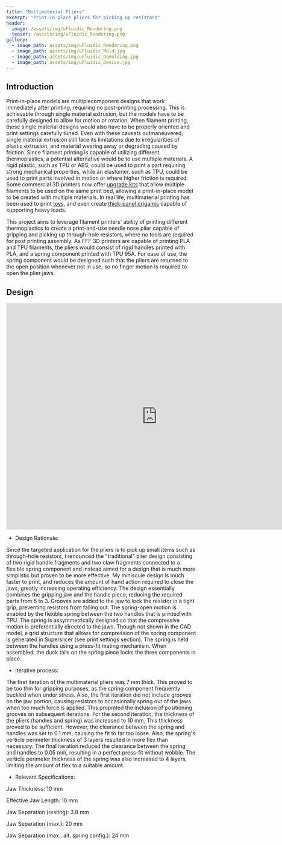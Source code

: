 ```yaml
---
title: "Multimaterial Pliers"
excerpt: "Print-in-place pliers for picking up resistors"
header:
  image: /assets/img/uFluidic_Rendering.png
  teaser: /assets/img/uFluidic_Rendering.png
gallery:
  - image_path: assets/img/uFluidic_Rendering.png
  - image_path: assets/img/uFluidic_Mold.jpg
  - image_path: assets/img/uFluidic_Demolding.jpg
  - image_path: assets/img/uFluidic_Device.jpg
---
```


## **Introduction**

Print-in-place models are multiplecomponent designs that work immediately after printing, requiring no post-printing processing. This is achievable through single material extrusion, but the models have to be carefully designed to allow for motion or rotation. When filament printing, these single material designs would also have to be properly oriented and print settings carefully tuned. Even with these caveats outmaneuvered, single material extrusion still face its limitations due to irregularities of plastic extrusion, and material wearing away or degrading caused by friction. Since filament printing is capable of utilizing different thermoplastics, a potential alternative would be to use multiple materials. A rigid plastic, such as TPU or ABS, could be used to print a part requiring strong mechanical properties, while an elastomer, such as TPU, could be used to print parts involved in motion or where higher friction is required. Some commercial 3D printers now offer [upgrade kits](https://www.prusa3d.com/product/original-prusa-mmu3-upgrade-kit-for-mk3s-6/) that allow multiple filaments to be used on the same print bed, allowing a print-in-place model to be created with multiple materials. In real life, multimaterial printing has been used to print [toys](https://www.youtube.com/watch?v=_vFLbze1DHM), and even create [thick-panel origamis](https://www.nature.com/articles/s41467-023-37343-w) capable of supporting heavy loads.

This project aims to leverage filament printers' ability of printing different thermoplastics to create a print-and-use needle nose plier capable of gripping and picking up through-hole resistors, where no tools are required for post printing assembly. As FFF 3D printers are capable of printing PLA and TPU filaments, the pliers would consist of rigid handles printed with PLA, and a spring component printed with TPU 95A. For ease of use, the spring component would be designed such that the pliers are returned to the open position whenever not in use, so no finger motion is required to open the plier jaws.

## **Design**

<iframe src="https://vanderbilt643.autodesk360.com/shares/public/SH286ddQT78850c0d8a4be490e3ce2235985?mode=embed" width="800" height="600" allowfullscreen="true" webkitallowfullscreen="true" mozallowfullscreen="true"  frameborder="0"></iframe>

- Design Rationale:

Since the targeted application for the pliers is to pick up small items such as through-hole resistors, I renounced the "traditional" plier design consisting of two rigid handle fragments and two claw fragments connected to a flexible spring component and instead aimed for a design that is much more simplistic but proven to be more effective. My miniscule design is much faster to print, and reduces the amount of hand action required to close the jaws, greatly increasing operating efficiency. The design essentially combines the gripping jaw and the handle piece, reducing the required parts from 5 to 3. Grooves are added to the jaw to lock the resistor in a tight grip, preventing resistors from falling out. The spring-open motion is enabled by the flexible spring between the two handles that is printed with TPU. The spring is assymmetrically designed so that the compressive motion is preferentially directed to the jaws. Though not shown in the CAD model, a grid structure that allows for compression of the spring component is generated in Superslicer (see print settings section). The spring is held between the handles using a press-fit mating mechanism. When assembled, the duck tails on the spring piece locks the three components in place.

- Iterative process:

The first iteration of the multimaterial pliers was 7 mm thick. This proved to be too thin for gripping purposes, as the spring component frequently buckled when under stress. Also, the first iteration did not include grooves on the jaw portion, causing resistors to occasionally spring out of the jaws when too much force is applied. This propmted the inclusion of positioning grooves on subsequent iterations. For the second iteration, the thickness of the pliers (handles and spring) was increased to 10 mm. This thickness proved to be sufficient. However, the clearance between the spring and handles was set to 0.1 mm, causing the fit to far too loose. Also, the spring's verticle perimeter thickness of 3 layers resulted in more flex than necessary. The final iteration reduced the clearance between the spring and handles to 0.05 mm, resulting in a perfect press-fit without wobble. The verticle perimeter thickness of the spring was also increased to 4 layers, limiting the amount of flex to a suitable amount.

- Relevant Specifications:

Jaw Thickness: 10 mm

Effective Jaw Length: 10 mm

Jaw Separation (resting): 3.8 mm

Jaw Separation (max.): 20 mm

Jaw Separation (max., alt. spring config.): 24 mm



